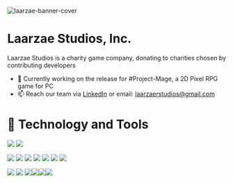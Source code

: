 
![laarzae-banner-cover](https://user-images.githubusercontent.com/48541701/111183843-ba248700-8586-11eb-8ce8-6471e75b6bb9.png)

# Laarzae Studios, Inc.
Laarzae Studios is a charity game company, donating to charities chosen by contributing developers

  - 🌱 Currently working on the release for #Project-Mage, a 2D Pixel RPG game for PC
  - 📫 Reach our team via [LinkedIn](https://www.linkedin.com/in/laarzaestudios) or email: laarzaerstudios@gmail.com

# 🔧 Technology and Tools

![](https://img.shields.io/badge/OS-Windows-informational?style=flat&logo=linux&logoColor=black&color=082F60)    ![](https://img.shields.io/badge/Editor-VS_Code-informational?style=flat&logo=intellij-idea&logoColor=white&color=082F60)    

![](https://img.shields.io/badge/Code-React-informational?style=flat&logo=react&logoColor=white&color=86ACE5) ![](https://img.shields.io/badge/Code-JavaScript-informational?style=flat&logo=javascript&logoColor=white&color=86ACE5) ![](https://img.shields.io/badge/Code-Node-informational?style=flat&logo=javascript&logoColor=white&color=86ACE5)
![](https://img.shields.io/badge/Code-Unity-informational?style=flat&logo=unity&logoColor=white&color=86ACE5) ![](https://img.shields.io/badge/Code-HTML-informational?style=flat&logo=html5&logoColor=white&color=86ACE5) ![](https://img.shields.io/badge/Code-Express-informational?style=flat&logo=javascript&logoColor=white&color=86ACE5) ![](https://img.shields.io/badge/Code-RDMS-informational?style=flat&logo=rdms&logoColor=white&color=86ACE5)

![](https://img.shields.io/badge/Tools-PostgreSQL-informational?style=flat&logo=postgresql&logoColor=white&color=9081AC) ![](https://img.shields.io/badge/Tools-SQLite3-informational?style=flat&logo=sqlite&logoColor=white&color=9081AC) ![](https://img.shields.io/badge/Tools-Insomnia-informational?style=flat&logo=insomnia&logoColor=white&color=9081AC)![](https://img.shields.io/badge/Tools-Illustrator-informational?style=flat&logo=insomnia&logoColor=white&color=9081AC)![](https://img.shields.io/badge/Tools-Procreate-informational?style=flat&logo=insomnia&logoColor=white&color=9081AC)![](https://img.shields.io/badge/Tools-Invision-informational?style=flat&logo=insomnia&logoColor=white&color=9081AC)
